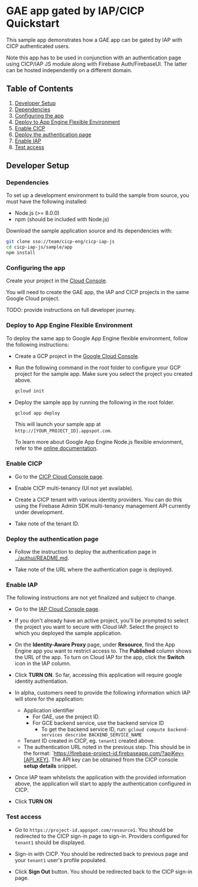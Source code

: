 # GAE app gated by IAP/CICP Quickstart

This sample app demonstrates how a GAE app can be gated by IAP with CICP
authenticated users.

Note this app has to be used in conjunction with an authentication page
using CICP/IAP JS module along with Firebase Auth/FirebaseUI. The latter
can be hosted independently on a different domain.

## Table of Contents

1. [Developer Setup](#developer-setup)
  1. [Dependencies](#dependencies)
  2. [Configuring the app](#configuring-the-app)
  3. [Deploy to App Engine Flexible Environment](#deploy-to-app-engine-flexible-environment)
  4. [Enable CICP](#enable-cicp)
  5. [Deploy the authentication page](#deploy-the-authentication-page)
  6. [Enable IAP](#enable-iap)
  7. [Test access](#test-access)

## Developer Setup

### Dependencies

To set up a development environment to build the sample from source, you must
have the following installed:
- Node.js (>= 8.0.0)
- npm (should be included with Node.js)

Download the sample application source and its dependencies with:

```bash
git clone sso://team/cicp-eng/cicp-iap-js
cd cicp-iap-js/sample/app
npm install
```

### Configuring the app

Create your project in the [Cloud Console](https://console.cloud.google.com).

You will need to create the GAE app, the IAP and CICP projects in the
same Google Cloud project.

TODO: provide instructions on full developer journey.

### Deploy to App Engine Flexible Environment

To deploy the same app to Google App Engine flexible environment, follow the
following instructions:

- Create a GCP project in the [Google Cloud Console](https://console.cloud.google.com/).
- Run the following command in the root folder to configure your GCP project
  for the sample app. Make sure you select the project you created above.

  ```bash
  gcloud init
  ```

- Deploy the sample app by running the following in the root folder.

  ```bash
  gcloud app deploy
  ```
  This will launch your sample app at `http://[YOUR_PROJECT_ID].appspot.com`.

  To learn more about Google App Engine Node.js flexible envionment, refer to
  the
  [online documentation](https://cloud.google.com/appengine/docs/flexible/nodejs/).

### Enable CICP
- Go to the
  [CICP Cloud Console page](https://pantheon.corp.google.com/customer-identity/providers).

- Enable CICP multi-tenancy (UI not yet available).

- Create a CICP tenant with various identity providers. You can
  do this using the Firebase Admin SDK multi-tenancy management API currently
  under development.

- Take note of the tenant ID.

### Deploy the authentication page
- Follow the instruction to deploy the authentication page in
  [../authui/README.md](../authui/README.md).

- Take note of the URL where the authentication page is deployed.

### Enable IAP
The following instructions are not yet finalized and subject to change.

- Go to the
  [IAP Cloud Console page](https://console.cloud.google.com/security/iap).

- If you don't already have an active project, you'll be prompted to select
  the project you want to secure with Cloud IAP. Select the project to which
  you deployed the sample application.

- On the **Identity-Aware Proxy** page, under **Resource**, find the App
  Engine app you want to restrict access to. The **Published** column shows
  the URL of the app. To turn on Cloud IAP for the app, click the **Switch**
  icon in the IAP column.

- Click **TURN ON**. So far, accessing this application will require google
  identity authentiation.

- In alpha, customers need to provide the following information which IAP will
  store for the application:
  - Application identifier
    - For GAE, use the project ID.
    - For GCE backend service, use the backend service ID
      - To get the backend service ID, run:
        `gcloud compute backend-services describe BACKEND_SERVICE_NAME`
  - Tenant ID created in CICP, eg. `tenant1` created above.
  - The authentication URL noted in the previous step. This should be in the
    format: `https://firebase-project-id.firebaseapp.com/?apiKey=[API_KEY].
    The API key can be obtained from the CICP console **setup details** snippet.

- Once IAP team whitelists the application with the provided information above,
  the application will start to apply the authentication configured in CICP.

- Click **TURN ON**

### Test access

- Go to `https://project-id.appspot.com/resource1`. You should be redirected
  to the CICP sign-in page to sign-in. Providers configured for `tenant1`
  should be displayed.

- Sign-in with CICP. You should be redirected back to previous page and your
  `tenant1` user's profile populated.

- Click **Sign Out** button. You should be redirected back to the CICP
  sign-in page.

